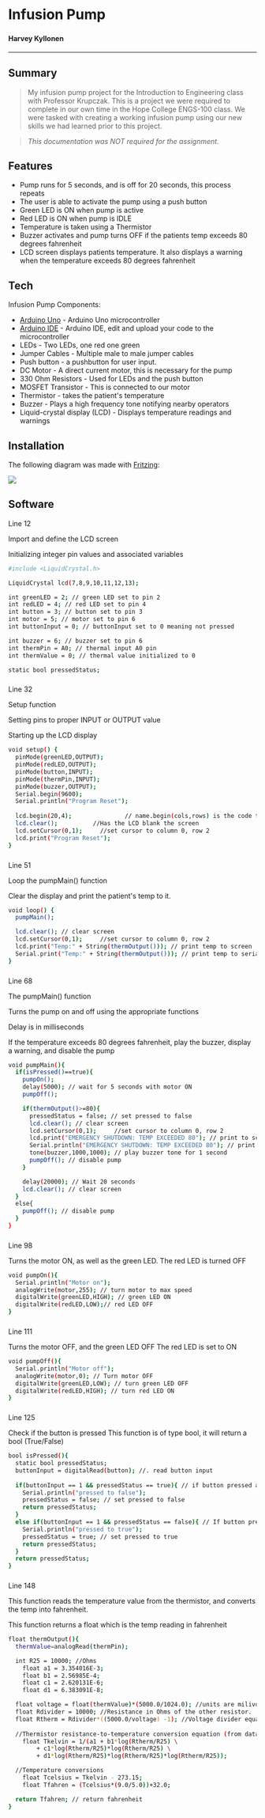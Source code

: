 # **Infusion Pump**
###
#### Harvey Kyllonen
---

## Summary
>My infusion pump project for the Introduction to Engineering class with Professor Krupczak.
>This is a project we were required to complete in our own time in the Hope College ENGS-100 class.
>We were tasked with creating a working infusion pump using our new skills we had learned prior to this project.

>*This documentation was NOT required for the assignment.*

## Features

- Pump runs for 5 seconds, and is off for 20 seconds, this process repeats
- The user is able to activate the pump using a push button
- Green LED is ON when pump is active
- Red LED is ON when pump is IDLE
- Temperature is taken using a Thermistor
- Buzzer activates and pump turns OFF if the patients temp exceeds 80 degrees fahrenheit
- LCD screen displays patients temperature. It also displays a warning when the temperature exceeds 80 degrees fahrenheit


## Tech

Infusion Pump Components:

- [Arduino Uno] - Arduino Uno microcontroller
- [Arduino IDE] - Arduino IDE, edit and upload your code to the microcontroller
- LEDs - Two LEDs, one red one green
- Jumper Cables - Multiple male to male jumper cables
- Push button - a pushbutton for user input.
- DC Motor - A direct current motor, this is necessary for the pump
- 330 Ohm Resistors - Used for LEDs and the push button
- MOSFET Transistor - This is connected to our motor
- Thermistor - takes the patient's temperature
- Buzzer - Plays a high frequency tone notifying nearby operators
- Liquid-crystal display (LCD) - Displays temperature readings and warnings


## Installation

The following diagram was made with [Fritzing]:

![](Assets/Final_InfusionPump_bb.png)



## Software

Line 12

Import and define the LCD screen

Initializing integer pin values and associated variables
```sh
#include <LiquidCrystal.h>

LiquidCrystal lcd(7,8,9,10,11,12,13);

int greenLED = 2; // green LED set to pin 2
int redLED = 4; // red LED set to pin 4
int button = 3; // button set to pin 3
int motor = 5; // motor set to pin 6
int buttonInput = 0; // buttonInput set to 0 meaning not pressed

int buzzer = 6; // buzzer set to pin 6
int thermPin = A0; // thermal input A0 pin
int thermValue = 0; // thermal value initialized to 0

static bool pressedStatus;
```

###
Line 32

Setup function

Setting pins to proper INPUT or OUTPUT value

Starting up the LCD display
```sh
void setup() {
  pinMode(greenLED,OUTPUT);
  pinMode(redLED,OUTPUT);
  pinMode(button,INPUT);
  pinMode(thermPin,INPUT);
  pinMode(buzzer,OUTPUT);
  Serial.begin(9600);
  Serial.println("Program Reset"); 
  
  lcd.begin(20,4);               // name.begin(cols,rows) is the code that gives the dimensions of the LCD 
  lcd.clear();		    //Has the LCD blank the screen
  lcd.setCursor(0,1);	  //set cursor to column 0, row 2
  lcd.print("Program Reset");
}
```

###
Line 51

Loop the pumpMain() function

Clear the display and print the patient's temp to it.
```sh
void loop() {
  pumpMain();

  lcd.clear(); // clear screen
  lcd.setCursor(0,1);	  //set cursor to column 0, row 2
  lcd.print("Temp:" + String(thermOutput())); // print temp to screen
  Serial.print("Temp:" + String(thermOutput())); // print temp to serial monitor
}
```

###
Line 68

The pumpMain() function

Turns the pump on and off using the appropriate functions

Delay is in milliseconds

If the temperature exceeds 80 degrees fahrenheit, play the buzzer, display a warning, and disable the pump
```sh
void pumpMain(){
  if(isPressed()==true){
    pumpOn();
    delay(5000); // wait for 5 seconds with motor ON
    pumpOff();

    if(thermOutput()>=80){
      pressedStatus = false; // set pressed to false
      lcd.clear(); // clear screen
      lcd.setCursor(0,1);	  //set cursor to column 0, row 2
      lcd.print("EMERGENCY SHUTDOWN: TEMP EXCEEDED 80"); // print to screen
      Serial.println("EMERGENCY SHUTDOWN: TEMP EXCEEDED 80"); // print warning to user
      tone(buzzer,1000,1000); // play buzzer tone for 1 second
      pumpOff(); // disable pump
    }

    delay(20000); // Wait 20 seconds
    lcd.clear(); // clear screen
  }
  else{
    pumpOff(); // disable pump
  }
}
```

###
Line 98

Turns the motor ON, as well as the green LED.
The red LED is turned OFF

```sh
void pumpOn(){
  Serial.println("Motor on");
  analogWrite(motor,255); // turn motor to max speed
  digitalWrite(greenLED,HIGH); // green LED ON
  digitalWrite(redLED,LOW);// red LED OFF
}
```

###

Line 111

Turns the motor OFF, and the green LED OFF
The red LED is set to ON
```sh
void pumpOff(){
  Serial.println("Motor off");
  analogWrite(motor,0); // Turn motor OFF
  digitalWrite(greenLED,LOW); // turn green LED OFF
  digitalWrite(redLED,HIGH); // turn red LED ON
}
```

###
Line 125

Check if the button is pressed
This function is of type bool, it will return a bool (True/False)
```sh
bool isPressed(){
  static bool pressedStatus;
  buttonInput = digitalRead(button); //. read button input
  
  if(buttonInput == 1 && pressedStatus == true){ // if button pressed and its already been pressed before
    Serial.println("pressed to false");
    pressedStatus = false; // set pressed to false
    return pressedStatus;
  }
  else if(buttonInput == 1 && pressedStatus == false){ // If button pressed
    Serial.println("pressed to true");
    pressedStatus = true; // set pressed to true
    return pressedStatus;
  }
  return pressedStatus;
}
```

###
Line 148

This function reads the temperature value from the thermistor, and converts the temp into fahrenheit.

This function returns a float which is the temp reading in fahrenheit
```sh
float thermOutput(){
  thermValue=analogRead(thermPin);

  int R25 = 10000; //Ohms
	float a1 = 3.354016E-3;
	float b1 = 2.56985E-4;
	float c1 = 2.620131E-6;
	float d1 = 6.383091E-8;

  float voltage = float(thermValue)*(5000.0/1024.0); //units are milivolts
  float Rdivider = 10000; //Resistance in Ohms of the other resistor.
  float Rtherm = Rdivider*((5000.0/voltage) -1); //Voltage divider equation
	
  //Thermistor resistance-to-temperature conversion equation (from datasheet)
	float Tkelvin = 1/(a1 + b1*log(Rtherm/R25) \
		+ c1*log(Rtherm/R25)*log(Rtherm/R25) \
		+ d1*log(Rtherm/R25)*log(Rtherm/R25)*log(Rtherm/R25));

  //Temperature conversions
	float Tcelsius = Tkelvin - 273.15;
	float Tfahren = (Tcelsius*(9.0/5.0))+32.0;

  return Tfahren; // return fahrenheit
}
```

[//]: # (These are reference links used in the body of this note and get stripped out when the markdown processor does its job. There is no need to format nicely because it shouldn't be seen. Thanks SO - http://stackoverflow.com/questions/4823468/store-comments-in-markdown-syntax)
   [Arduino IDE]: <https://www.arduino.cc/en/software>
   [Arduino Uno]: <https://store.arduino.cc/products/arduino-uno-rev3>
   [Fritzing]: <https://fritzing.org/>